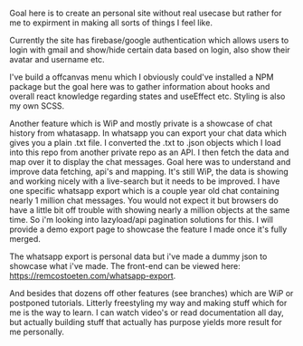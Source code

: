 Goal here is to create an personal site without real usecase but rather for me to expirment in making all sorts of things I feel like.

Currently the site has firebase/google authentication which allows users to login with gmail and show/hide certain data based on login, also show their avatar and username etc.

I've build a offcanvas menu which I obviously could've installed a NPM package but the goal here was to gather information about hooks and overall react knowledge regarding states and useEffect etc. Styling is also my own SCSS.

Another feature which is WiP and mostly private is a showcase of chat history from whatasapp. In whatsapp you can export your chat data which gives you a plain .txt file. I converted the .txt to  .json objects which I load into this repo from another private repo as an API. I then fetch the data and map over it to display the chat messages. Goal here was to understand and improve data fetching, api's and mapping. It's still WiP, the data is showing and working nicely with a live-search but it needs to be improved. I have one specific whatsapp export which is a couple year old chat containing nearly 1 million chat messages. You would not expect it but browsers do have a little bit off trouble with showing nearly a million objects at the same time. So  i'm looking into lazyload/api pagination solutions for this. I will provide a demo export page to showcase the feature I made once it's fully merged.  

The whatsapp export is personal data but i've made a dummy json to showcase what i've made. The  front-end can be viewed here: https://remcostoeten.com/whatsapp-export.

And besides that dozens off other features (see branches) which are WiP or postponed tutorials. Litterly freestyling my way and making stuff which for me is the way to learn. I can watch video's or read documentation all day, but actually building stuff that actually has purpose yields more result for me personally.
